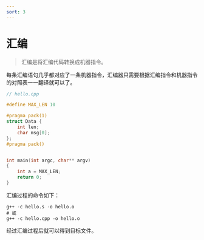 ```yaml
---
sort: 3
---
```


# 汇编

> 汇编是将汇编代码转换成机器指令。

每条汇编语句几乎都对应了一条机器指令，汇编器只需要根据汇编指令和机器指令的对照表一一翻译就可以了。

```cpp
// hello.cpp

#define MAX_LEN 10

#pragma pack(1)
struct Data {
    int len;
    char msg[0];
};
#pragma pack()


int main(int argc, char** argv)
{
    int a = MAX_LEN;
    return 0;
}
```

汇编过程的命令如下：

```shell
g++ -c hello.s -o hello.o
# 或
g++ -c hello.cpp -o hello.o
```

经过汇编过程后就可以得到目标文件。
